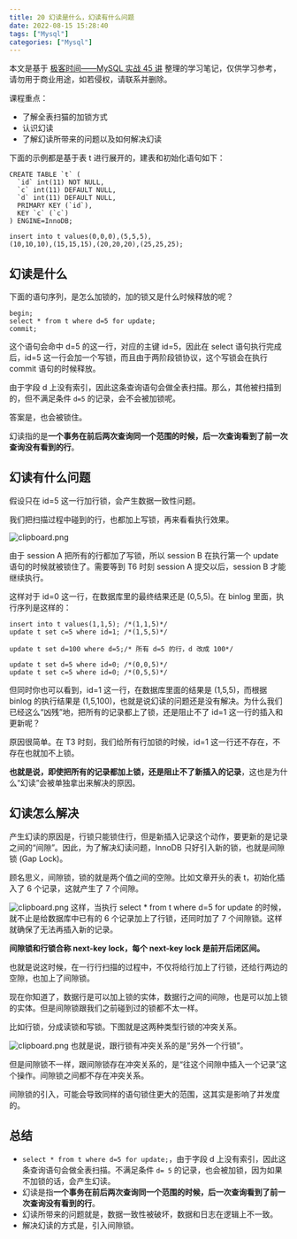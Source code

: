 ```yaml
---
title: 20 幻读是什么，幻读有什么问题
date: 2022-08-15 15:28:40
tags: ["Mysql"]
categories: ["Mysql"]
---
```


本文是基于 [极客时间——MySQL 实战 45 讲](https://time.geekbang.org/column/intro/100020801) 整理的学习笔记，仅供学习参考，请勿用于商业用途，如若侵权，请联系并删除。

课程重点：
* 了解全表扫猫的加锁方式
* 认识幻读
* 了解幻读所带来的问题以及如何解决幻读

<!-- more -->

下面的示例都是基于表 t 进行展开的，建表和初始化语句如下：
```mysql
CREATE TABLE `t` (
  `id` int(11) NOT NULL,
  `c` int(11) DEFAULT NULL,
  `d` int(11) DEFAULT NULL,
  PRIMARY KEY (`id`),
  KEY `c` (`c`)
) ENGINE=InnoDB;
 
insert into t values(0,0,0),(5,5,5),
(10,10,10),(15,15,15),(20,20,20),(25,25,25);
```

## 幻读是什么

下面的语句序列，是怎么加锁的，加的锁又是什么时候释放的呢？

```mysql
begin;
select * from t where d=5 for update;
commit;
```

这个语句会命中 d=5 的这一行，对应的主键 id=5，因此在 select 语句执行完成后，id=5 这一行会加一个写锁，而且由于两阶段锁协议，这个写锁会在执行 commit 语句的时候释放。

由于字段 d 上没有索引，因此这条查询语句会做全表扫描。那么，其他被扫描到的，但不满足条件 `d=5` 的记录，会不会被加锁呢。

答案是，也会被锁住。

幻读指的是**一个事务在前后两次查询同一个范围的时候，后一次查询看到了前一次查询没有看到的行**。

## 幻读有什么问题
假设只在 id=5 这一行加行锁，会产生数据一致性问题。

我们把扫描过程中碰到的行，也都加上写锁，再来看看执行效果。

![clipboard.png](inkdrop://file:-xYywTMuh)

由于 session A 把所有的行都加了写锁，所以 session B 在执行第一个 update 语句的时候就被锁住了。需要等到 T6 时刻 session A 提交以后，session B 才能继续执行。

这样对于 id=0 这一行，在数据库里的最终结果还是 (0,5,5)。在 binlog 里面，执行序列是这样的：
```mysql
insert into t values(1,1,5); /*(1,1,5)*/
update t set c=5 where id=1; /*(1,5,5)*/
 
update t set d=100 where d=5;/* 所有 d=5 的行，d 改成 100*/
 
update t set d=5 where id=0; /*(0,0,5)*/
update t set c=5 where id=0; /*(0,5,5)*/
```

但同时你也可以看到，id=1 这一行，在数据库里面的结果是 (1,5,5)，而根据 binlog 的执行结果是 (1,5,100)，也就是说幻读的问题还是没有解决。为什么我们已经这么“凶残”地，把所有的记录都上了锁，还是阻止不了 id=1 这一行的插入和更新呢？

原因很简单。在 T3 时刻，我们给所有行加锁的时候，id=1 这一行还不存在，不存在也就加不上锁。

**也就是说，即使把所有的记录都加上锁，还是阻止不了新插入的记录**，这也是为什么“幻读”会被单独拿出来解决的原因。

## 幻读怎么解决
产生幻读的原因是，行锁只能锁住行，但是新插入记录这个动作，要更新的是记录之间的“间隙”。因此，为了解决幻读问题，InnoDB 只好引入新的锁，也就是间隙锁 (Gap Lock)。

顾名思义，间隙锁，锁的就是两个值之间的空隙。比如文章开头的表 t，初始化插入了 6 个记录，这就产生了 7 个间隙。

![clipboard.png](inkdrop://file:Iy6mJB3VR)
这样，当执行 select * from t where d=5 for update 的时候，就不止是给数据库中已有的 6 个记录加上了行锁，还同时加了 7 个间隙锁。这样就确保了无法再插入新的记录。

**间隙锁和行锁合称 next-key lock，每个 next-key lock 是前开后闭区间。**

也就是说这时候，在一行行扫描的过程中，不仅将给行加上了行锁，还给行两边的空隙，也加上了间隙锁。

现在你知道了，数据行是可以加上锁的实体，数据行之间的间隙，也是可以加上锁的实体。但是间隙锁跟我们之前碰到过的锁都不太一样。

比如行锁，分成读锁和写锁。下图就是这两种类型行锁的冲突关系。

![clipboard.png](inkdrop://file:S3-3rPtu1)
也就是说，跟行锁有冲突关系的是“另外一个行锁”。

但是间隙锁不一样，跟间隙锁存在冲突关系的，是“往这个间隙中插入一个记录”这个操作。间隙锁之间都不存在冲突关系。

间隙锁的引入，可能会导致同样的语句锁住更大的范围，这其实是影响了并发度的。

## 总结
* `select * from t where d=5 for update;`，由于字段 d 上没有索引，因此这条查询语句会做全表扫描。不满足条件 `d= 5` 的记录，也会被加锁，因为如果不加锁的话，会产生幻读。
* 幻读是指**一个事务在前后两次查询同一个范围的时候，后一次查询看到了前一次查询没有看到的行**。
* 幻读所带来的问题就是，数据一致性被破坏，数据和日志在逻辑上不一致。
* 解决幻读的方式是，引入间隙锁。
